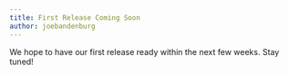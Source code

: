 ```yaml
---
title: First Release Coming Soon
author: joebandenburg
---
```


We hope to have our first release ready within the next few weeks. Stay tuned!